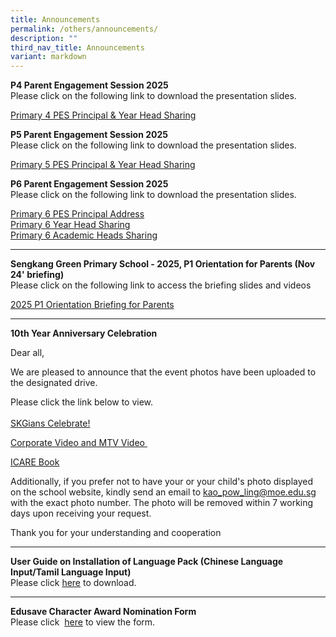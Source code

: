 ```yaml
---
title: Announcements
permalink: /others/announcements/
description: ""
third_nav_title: Announcements
variant: markdown
---
```

<p></p>
<p><strong>P4 Parent Engagement Session 2025<br></strong>Please click on
the following link to download the presentation slides.</p>
<p><a href="/files/2025_PES/Primary_4_PES_Principal_and_Year_Head_Sharing.pdf" rel="noopener noreferrer nofollow" target="_blank">Primary 4 PES Principal &amp; Year Head Sharing</a>
</p><p></p>
<p><strong>P5 Parent Engagement Session 2025<br></strong>Please click on
the following link to download the presentation slides.</p>
<p><a href="/files/2025_PES/Primary_5_PES_Principal_and_Year_Head_Sharing.pdf" rel="noopener noreferrer nofollow" target="_blank">Primary 5 PES Principal &amp; Year Head Sharing</a>
</p><p></p>
<p><strong>P6 Parent Engagement Session 2025<br></strong>Please click on
the following link to download the presentation slides.</p>
<p><a href="/files/2025_PES/P6_PES/principal_address.pdf" rel="noopener noreferrer nofollow" target="_blank">Primary 6 PES Principal Address</a>
<br><a href="/files/2025_PES/P6_PES/p6_yearhead.pdf" rel="noopener noreferrer nofollow" target="_blank">Primary 6 Year Head Sharing</a>
	<br><a href="/files/2025_PES/P6_PES/p6_academic_heads.pdf" rel="noopener noreferrer nofollow" target="_blank">Primary 6 Academic Heads Sharing</a>
</p>
<p></p>
<hr>
<p></p>
<p></p>
<p><strong>Sengkang Green Primary School - 2025, P1 Orientation for Parents (Nov 24' briefing)<br></strong>Please
click on the following link to access the briefing slides and videos
<br>
</p>
<p><a href="https://drive.google.com/drive/folders/1pEyVRPJPnPFnwGjisfdvgzNq17X9nWcG?usp=sharing" rel="noopener noreferrer nofollow" target="_blank">2025 P1 Orientation Briefing for Parents</a>
</p>
<p></p>
<hr>
<p><strong>10th Year Anniversary Celebration</strong>
</p>
<p>Dear all,</p>
<p>We are pleased to announce that the event photos have been uploaded to
the designated drive.&nbsp;</p>
<p>Please click the link below to view.
<br>
<br><a href="https://drive.google.com/drive/folders/1s2eae6oBfmkk-Y4OBZM-vFcOTuWjbXOH?usp=sharing" rel="noopener" target="_blank">SKGians Celebrate!</a>
</p>
<p><a href="/others/announcements/10thyearanniversarycelebration/" rel="noopener noreferrer nofollow" target="_blank">Corporate Video and MTV Video&nbsp;</a>
</p>
<p><a href="https://drive.google.com/drive/folders/1--zrSWJ7DkQG_FIZfQXhHaGRM0Sp7tLz" rel="noopener" target="_blank">ICARE Book</a>
</p>
<p>Additionally, if you prefer not to have your or your child's photo displayed
on the school website, kindly send an email to <a href="mailto:kao_pow_ling@moe.edu.sg" rel="noopener noreferrer nofollow" target="">kao_pow_ling@moe.edu.sg</a> with the
exact photo number. The photo will be removed within 7 working days upon
receiving your request.</p>
<p>Thank you for your understanding and cooperation</p>
<hr>
<p><strong>User Guide on Installation of Language Pack (Chinese Language Input/Tamil Language Input)<br></strong>Please
click&nbsp;<a href="/files/User%20Guide%20to%20install%20language%20in%20Win%2010.pdf" rel="noopener" target="_blank">here</a>&nbsp;to
download.</p>
<hr>
<p><strong>Edusave Character Award Nomination Form<br></strong>Please click&nbsp;
<a href="/files/ECHA%20NOMINATION%20FORM%202020.pdf" rel="noopener" target="_blank">here</a>&nbsp;to view the form.<strong><br></strong>
</p>